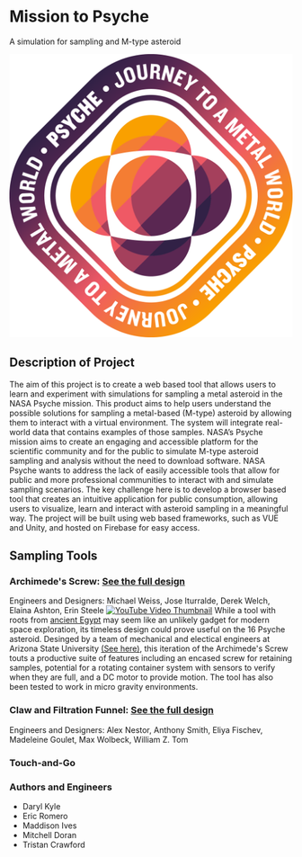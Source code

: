 # Mission to Psyche
A simulation for sampling and M-type asteroid

![Logo](Psyche_LogoAssets/Badge_Solid/Color/Psyche_BadgeSolid_Color-PNG.png)

## Description of Project
The aim of this project is to create a web based tool that allows users to learn and 
experiment with simulations for sampling a metal asteroid in the NASA Psyche mission. 
This product aims to help users understand the possible solutions for sampling a 
metal-based (M-type) asteroid by allowing them to interact with a virtual environment. 
The system will integrate real-world data that contains examples of those samples. 
NASA’s Psyche mission aims to create an engaging and accessible platform for the 
scientific community and for the public to simulate M-type asteroid sampling and 
analysis without the need to download software.  NASA Psyche wants to address the lack 
of easily accessible tools that allow for public and more professional communities to 
interact with and simulate sampling scenarios. The key challenge here is to develop a 
browser based tool that creates an intuitive application for public consumption, 
allowing users to visualize, learn and interact with asteroid sampling in a meaningful 
way. The project will be built using web based frameworks, such as VUE and Unity, and 
hosted on Firebase for easy access.

## Sampling Tools
### Archimede's Screw: [See the full design](https://psyche.asu.edu/get-involved/capstone-projects/capstone-projects-tungsten-class/sample-acquisition-archimedes-screw-for-sample-collection-asu/)
Engineers and Designers: Michael Weiss, Jose Iturralde, Derek Welch, Elaina Ashton, Erin Steele
[![YouTube Video Thumbnail](https://img.youtube.com/vi/feEFtjRX6PY/maxresdefault.jpg)](https://www.youtube.com/watch?v=feEFtjRX6PY)
While a tool with roots from [ancient Egypt](https://en.wikipedia.org/wiki/Archimedes%27_screw) may seem like an unlikely gadget for modern space exploration, its timeless design could prove useful on the 16 Psyche asteroid. Desinged by a team of mechanical and electical engineers at Arizona State University [(See here)](https://psyche.asu.edu/get-involved/capstone-projects/capstone-projects-tungsten-class/sample-acquisition-archimedes-screw-for-sample-collection-asu/), this iteration of the Archimede's Screw touts a productive suite of features including an encased screw for retaining samples, potential for a rotating container system with sensors to verify when they are full, and a DC motor to provide motion. The tool has also been tested to work in micro gravity environments.  
### Claw and Filtration Funnel: [See the full design](https://psyche.asu.edu/get-involved/capstone-projects/capstone-projects-tungsten-class/isru-claw-and-filtration-funnel-rit/)
Engineers and Designers: Alex Nestor, Anthony Smith, Eliya Fischev, Madeleine Goulet, Max Wolbeck, William Z. Tom
###  Touch-and-Go

### Authors and Engineers
* Daryl Kyle
* Eric Romero
* Maddison Ives
* Mitchell Doran
* Tristan Crawford
